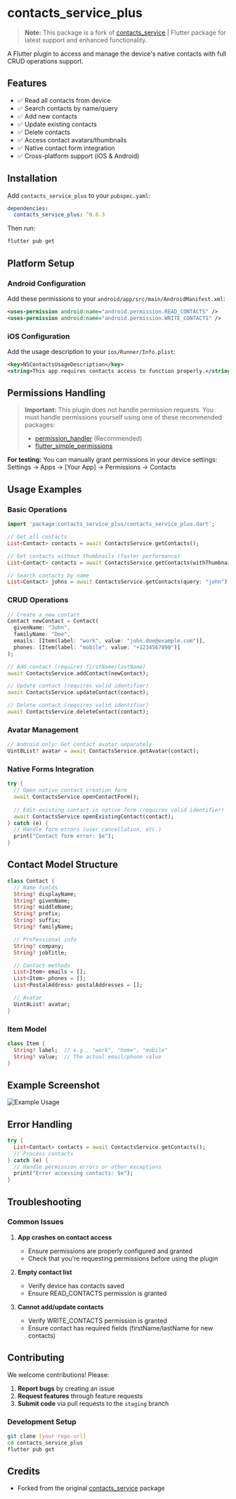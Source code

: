 # contacts_service_plus 

> **Note:** This package is a fork of [contacts_service](https://pub.dev/packages/contacts_service) | Flutter package for latest support and enhanced functionality.

A Flutter plugin to access and manage the device's native contacts with full CRUD operations support.

## Features

- ✅ Read all contacts from device
- ✅ Search contacts by name/query
- ✅ Add new contacts
- ✅ Update existing contacts  
- ✅ Delete contacts
- ✅ Access contact avatars/thumbnails
- ✅ Native contact form integration
- ✅ Cross-platform support (iOS & Android)

## Installation

Add `contacts_service_plus` to your `pubspec.yaml`:

```yaml
dependencies:
  contacts_service_plus: ^0.6.3
```

Then run:
```bash
flutter pub get
```

## Platform Setup

### Android Configuration

Add these permissions to your `android/app/src/main/AndroidManifest.xml`:

```xml
<uses-permission android:name="android.permission.READ_CONTACTS" />
<uses-permission android:name="android.permission.WRITE_CONTACTS" />
```

### iOS Configuration

Add the usage description to your `ios/Runner/Info.plist`:

```xml
<key>NSContactsUsageDescription</key>
<string>This app requires contacts access to function properly.</string>
```

## Permissions Handling

> **Important:** This plugin does not handle permission requests. You must handle permissions yourself using one of these recommended packages:
> - [permission_handler](https://pub.dartlang.org/packages/permission_handler) (Recommended)
> - [flutter_simple_permissions](https://github.com/AppleEducate/flutter_simple_permissions)

**For testing:** You can manually grant permissions in your device settings: Settings → Apps → [Your App] → Permissions → Contacts

## Usage Examples

### Basic Operations

```dart
import 'package:contacts_service_plus/contacts_service_plus.dart';

// Get all contacts
List<Contact> contacts = await ContactsService.getContacts();

// Get contacts without thumbnails (faster performance)
List<Contact> contacts = await ContactsService.getContacts(withThumbnails: false);

// Search contacts by name
List<Contact> johns = await ContactsService.getContacts(query: "john");
```

### CRUD Operations

```dart
// Create a new contact
Contact newContact = Contact(
  givenName: "John",
  familyName: "Doe", 
  emails: [Item(label: "work", value: "john.doe@example.com")],
  phones: [Item(label: "mobile", value: "+1234567890")]
);

// Add contact (requires firstName/lastName)
await ContactsService.addContact(newContact);

// Update contact (requires valid identifier)
await ContactsService.updateContact(contact);

// Delete contact (requires valid identifier) 
await ContactsService.deleteContact(contact);
```

### Avatar Management

```dart
// Android only: Get contact avatar separately
Uint8List? avatar = await ContactsService.getAvatar(contact);
```

### Native Forms Integration

```dart
try {
  // Open native contact creation form
  await ContactsService.openContactForm();
  
  // Edit existing contact in native form (requires valid identifier)
  await ContactsService.openExistingContact(contact);
} catch (e) {
  // Handle form errors (user cancellation, etc.)
  print("Contact form error: $e");
}
```

## Contact Model Structure

```dart
class Contact {
  // Name fields
  String? displayName;
  String? givenName;
  String? middleName; 
  String? prefix;
  String? suffix;
  String? familyName;

  // Professional info
  String? company;
  String? jobTitle;

  // Contact methods
  List<Item> emails = [];
  List<Item> phones = [];
  List<PostalAddress> postalAddresses = [];

  // Avatar
  Uint8List? avatar;
}
```

### Item Model
```dart
class Item {
  String? label;  // e.g., "work", "home", "mobile"
  String? value;  // The actual email/phone value
}
```

## Example Screenshot

![Example Usage](doc/example.gif "Contact management example")

## Error Handling

```dart
try {
  List<Contact> contacts = await ContactsService.getContacts();
  // Process contacts
} catch (e) {
  // Handle permission errors or other exceptions
  print("Error accessing contacts: $e");
}
```

## Troubleshooting

### Common Issues

1. **App crashes on contact access**
   - Ensure permissions are properly configured and granted
   - Check that you're requesting permissions before using the plugin

2. **Empty contact list**
   - Verify device has contacts saved
   - Ensure READ_CONTACTS permission is granted

3. **Cannot add/update contacts**
   - Verify WRITE_CONTACTS permission is granted
   - Ensure contact has required fields (firstName/lastName for new contacts)

## Contributing

We welcome contributions! Please:

1. **Report bugs** by creating an issue
2. **Request features** through feature requests  
3. **Submit code** via pull requests to the `staging` branch

### Development Setup
```bash
git clone [your-repo-url]
cd contacts_service_plus
flutter pub get
```

## Credits
- Forked from the original [contacts_service](https://pub.dev/packages/contacts_service) package

